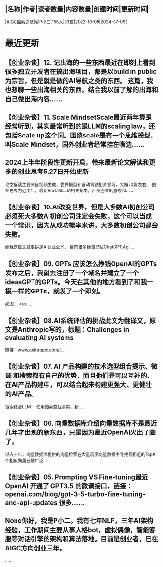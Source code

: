 |名称|作者|读者数量|内容数量|创建时间|更新时间|
---
|[AIGC探索之旅](https://xiaobot.net/p/aigc?refer=0b133df9-27dc-423b-8101-639049001c13)|@P小二|155人|53篇|2022-10-09|2024-07-09|

# 最近更新
## 【创业杂谈】12. 记出海的一些东西最近在即刻上看到很多独立开发者在搞出海项目，都是以build in public为宗旨，但是就是做的AI导航之类的东西。  这篇，我也想聊一些出海相关的东西，结合我以前了解的出海和自己做出海内容......
## 【创业杂谈】11. Scale MindsetScale最近两年算是经常听到，其实最常听到的是LLM的scaling law，还包括Scale up这个词。围绕scale是有一个思维模型，叫Scale Mindset，国外创业者经常挂在嘴边......
## 2024上半年阶段性更新开启，带来最新论文解读和更多的创业思考5.27日开始更新

论文解读主要来自视频生成，世界模型和自动驾驶相关领域，大概20篇左右。
创业思考为近半年，最新AIGC和LLM相关技术，产品创业的思考和......
## 【创业杂谈】10.AI改变世界，但是大多数AI初创公司必须死大多数AI初创公司注定会失败，这个可以当成一个常识，因为从成功概率来讲，大多数初创公司都会失败。

而我这篇文章要讲是AI创业公司。 目前很多给自己贴ChatGPT,Ag......
## 【创业杂谈】09. GPTs 应该怎么挣钱OpenAI的GPTs发布之后，我就去注册了一个域名并建立了一个ideasGPT的GPTs。今天在其他的地方看到了和我一模一样的GPTs，就发了一个即刻。
如图：
</p......
## 【创业杂谈】08.AI系统评估的挑战此文为翻译文，原文是Anthropic写的，标题：Challenges in evaluating AI systems
链接：www.anthropic.com/i......
## 【创业杂谈】07. AI 产品构建的技术选型组合提示、微调 和搜索都有自己的优势，而且他们是可以互补的。在AI产品构建中，可以结合起来构建更强大、更健壮的AI产品。

搜索结合LLM：
使用搜索查找事实、新......
## 【创业杂谈】06. 向量数据库介绍向量数据库不是最近几年才出现的新东西，只是因为最近OpenAI火出了圈了。

过去十年，向量数据库提供的向量检索在大量稠密向量数据中寻找最相近的TopK个相似向量已被广泛......
## 【创业杂谈】05. Prompting VS Fine-tuning最近OpenAI 开通了 GPT3.5 的微调接口，链接：openai.com/blog/gpt-3-5-turbo-fine-tuning-and-api-updates 很多......
## None你好，我是P小二。我有七年NLP，三年AI架构经验，工作期间主要从事人格bot，虚拟偶像，智能客服等对话引擎的架构和算法落地。目前是创业者，已在AIGC方向创业三年。

......

